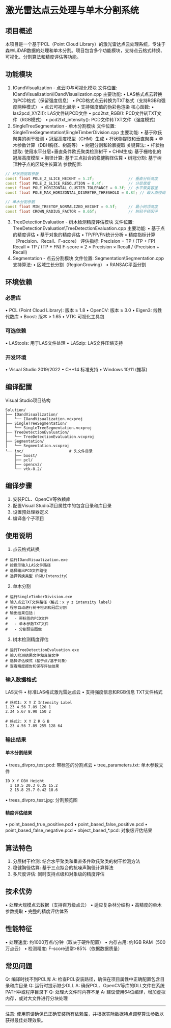 ﻿# 激光雷达点云处理与单木分割系统
## 项目概述
本项目是一个基于PCL（Point Cloud Library）的激光雷达点云处理系统，专注于森林LiDAR数据的处理和单木分割。项目包含多个功能模块，支持点云格式转换、可视化、分割算法和精度评估等功能。

## 功能模块
1. IOandVisualization - 点云IO与可视化模块
文件位置: IOandVisualization\IOandVisualization.cpp
主要功能:
•	LAS格式点云转换为PCD格式（保留强度信息）
•	PCD格式点云转换为TXT格式（支持RGB和强度两种模式）
•	点云可视化展示
•	支持强度值的伪彩色渲染
核心函数:
•	las2pcd_XYZI(): LAS文件转PCD文件
•	pcd2txt_RGB(): PCD文件转TXT文件（RGB模式）
•	pcd2txt_intensity(): PCD文件转TXT文件（强度模式）
2. SingleTreeSegmentation - 单木分割模块
文件位置: SingleTreeSegmentation\SingleTimberDivision.cpp
主要功能:
•	基于欧氏聚类的树干检测
•	冠层高度模型（CHM）生成
•	杆状物提取和垂直聚类
•	单木参数计算（DBH胸径、树高等）
•	树冠分割和轮廓提取
关键算法:
•	杆状物提取: 使用水平分层+垂直条件欧氏聚类检测树干
•	CHM生成: 基于栅格化的冠层高度模型
•	胸径计算: 基于三点拟合的稳健胸径估算
•	树冠分割: 基于树顶种子点的区域生长算法
参数配置:
```cpp
// 杆状物提取参数
const float POLE_Z_SLICE_HEIGHT = 5.2f;               // 垂直分析高度
const float POLE_Z_SLICE_RESOLUTION = 0.4f;           // 分层厚度
const float POLE_HORIZONTAL_CLUSTER_TOLERANCE = 0.3f; // 水平聚类容差
const float POLE_MAX_HORIZONTAL_DIAMETER_THRESHOLD = 0.8f; // 最大直径阈值

// 单木分割参数
const float MIN_TREETOP_NORMALIZED_HEIGHT = 0.5f;     // 最小树顶高度
const float CROWN_RADIUS_FACTOR = 0.65f;              // 树冠半径因子
```
3. TreeDetectionEvaluation - 树木检测精度评估模块
文件位置: TreeDetectionEvaluation\TreeDetectionEvaluation.cpp
主要功能:
•	基于点的精度评估
•	基于对象的精度评估
•	TP/FP/FN统计分析
•	精度指标计算（Precision、Recall、F-score）
评估指标:
Precision = TP / (TP + FP)
Recall = TP / (TP + FN)
F-score = 2 × Precision × Recall / (Precision + Recall)
4. Segmentation - 点云分割模块
文件位置: Segmentation\Segmentation.cpp
支持算法:
•	区域生长分割（RegionGrowing）
•	RANSAC平面分割

## 环境依赖
### 必需库
•	PCL (Point Cloud Library): 版本 ≥ 1.8
•	OpenCV: 版本 ≥ 3.0
•	Eigen3: 线性代数库
•	Boost: 版本 ≥ 1.65
•	VTK: 可视化工具包
### 可选依赖
•	LAStools: 用于LAS文件处理
•	LASzip: LAS文件压缩支持
### 开发环境
•	Visual Studio 2019/2022
•	C++14 标准支持
•	Windows 10/11 (推荐)

## 编译配置
Visual Studio项目结构
```
Solution/
├── IOandVisualization/
│   └── IOandVisualization.vcxproj
├── SingleTreeSegmentation/
│   └── SingleTreeSegmentation.vcxproj
├── TreeDetectionEvaluation/
│   └── TreeDetectionEvaluation.vcxproj
├── Segmentation/
│   └── Segmentation.vcxproj
└── inc/                    # 头文件目录
    ├── boost/
    ├── pcl/
    ├── opencv2/
    └── vtk-8.2/
```

## 编译步骤
1.	安装PCL、OpenCV等依赖库
2.	配置Visual Studio项目属性中的包含目录和库目录
3.	设置预处理器定义
4.	编译各个子项目

## 使用说明
1. 点云格式转换
```
# 运行IOandVisualization.exe
# 按提示输入LAS文件路径
# 选择输出PCD文件路径
# 选择转换类型（RGB/Intensity）
```
2. 单木分割
```
# 运行SingleTimberDivision.exe
# 输入点云TXT文件路径（格式：x y z intensity label）
# 程序自动进行树干检测和冠层分割
# 输出结果包括：
#   - 带标签的PCD文件
#   - 单木参数TXT文件
#   - 分割预览图像
```
3. 树木检测精度评估
```
# 运行TreeDetectionEvaluation.exe
# 输入检测结果文件和真值文件
# 选择评估模式（基于点/基于对象）
# 查看精度报告和保存评估结果
```
### 输入数据格式
LAS文件
•	标准LAS格式激光雷达点云
•	支持强度信息和RGB信息
TXT文件格式
```
# 格式1: X Y Z Intensity Label
1.23 4.56 7.89 120 1
2.34 5.67 8.90 150 2

# 格式2: X Y Z R G B
1.23 4.56 7.89 255 128 64
```
### 输出结果
#### 单木分割结果
•	trees_divpro_test.pcd: 带标签的分割点云
•	tree_parameters.txt: 单木参数文件
```
ID X Y DBH Height
  1 10.5 20.3 0.35 15.2
  2 15.8 25.7 0.42 18.6
```
•	trees_divpro_test.jpg: 分割预览图
#### 精度评估结果
•	point_based_true_positive.pcd
•	point_based_false_positive.pcd
•	point_based_false_negative.pcd
•	object_based_*.pcd: 对象级评估结果

## 算法特色
1.	分层树干检测: 结合水平聚类和垂直条件欧氏聚类的树干检测方法
2.	稳健胸径估算: 基于三点拟合的抗噪声胸径计算算法
3.	多尺度评估: 同时支持点级和对象级的精度评估

## 技术优势
•	处理大规模点云数据（支持百万级点云）
•	适应复杂林分结构
•	高精度的单木参数提取
•	完整的精度评估体系

## 性能特征
•	处理速度: 约1000万点/分钟（取决于硬件配置）
•	内存占用: 约1GB RAM（500万点云）
•	检测精度: F-score通常>85%（依据数据质量）

## 常见问题
Q: 编译时找不到PCL库
A: 检查PCL安装路径，确保在项目属性中正确配置包含目录和库目录
Q: 运行时提示缺少DLL
A: 确保PCL、OpenCV等库的DLL文件在系统PATH中或程序目录下
Q: 处理大文件时内存不足
A: 建议使用64位编译，增加虚拟内存，或对大文件进行分块处理

---

注意: 使用前请确保已正确安装所有依赖库，并根据实际数据特点调整算法参数以获得最佳处理效果。

